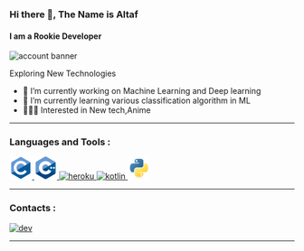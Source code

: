 ### Hi there 👋, The Name is Altaf
#### I am a Rookie Developer
![account banner](https://user-images.githubusercontent.com/91909939/147485779-77e38c95-cb17-43ee-8b81-108a67903a1c.png)

Exploring New Technologies

- 🔭 I’m currently working on Machine Learning and Deep learning  
- 🌱 I’m currently learning various classification algorithm in ML
- 👨🏼‍💻 Interested in New tech,Anime

<hr>

<h3 align="left">Languages and Tools :</h3>
<p align="left"> <a href="https://www.cprogramming.com/" target="_blank"> <img src="https://raw.githubusercontent.com/devicons/devicon/master/icons/c/c-original.svg" alt="c" width="40" height="40"/> </a> <a href="https://www.w3schools.com/cpp/" target="_blank"> <img src="https://raw.githubusercontent.com/devicons/devicon/master/icons/cplusplus/cplusplus-original.svg" alt="cplusplus" width="40" height="40"/> </a> <a href="https://heroku.com" target="_blank"> <img src="https://www.vectorlogo.zone/logos/heroku/heroku-icon.svg" alt="heroku" width="40" height="40"/> </a> <a href="https://kotlinlang.org" target="_blank"> <img src="https://www.vectorlogo.zone/logos/kotlinlang/kotlinlang-icon.svg" alt="kotlin" width="40" height="40"/> </a> <a href="https://www.python.org" target="_blank"> <img src="https://raw.githubusercontent.com/devicons/devicon/master/icons/python/python-original.svg" alt="python" width="40" height="40"/> </a> </p>


<hr>

<h3 align="left">Contacts :</h3>

  [<img src='https://cdn.jsdelivr.net/npm/simple-icons@3.0.1/icons/dev-dot-to.svg' alt='dev' height='40'>](https://dev.to/altaf01)  


<hr>


<!---
Altaf-01/Altaf-01 is a ✨ special ✨ repository because its `README.md` (this file) appears on your GitHub profile.
You can click the Preview link to take a look at your changes.
--->

